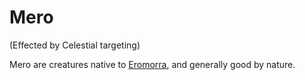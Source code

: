 # Mero

(Effected by Celestial targeting)


Mero are creatures native to [Eromorra](../Realms/Eromorra.md), and generally good by nature.